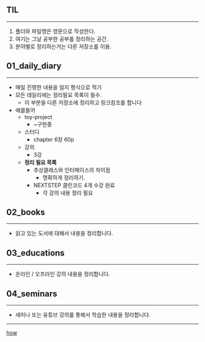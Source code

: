 
## TIL
-----
1. 폴더와 파일명은 영문으로 작성한다.
2. 여기는 그날 공부한 공부를 정리하는 공간.
3. 분야별로 정리하는거는 다른 저장소를 이용.

## 01_daily_diary
---
- 매일 진행한 내용을 일지 형식으로 적기
- 모든 데일리에는 정리필요 목록이 필수.
	- 이 부분을 다른 저장소에 정리하고 링크참조를 합니다
- 예를들어
	- toy-project
		- ~구현중
	- 스터디
		- chapter 6장 60p
	- 강의 
		- 3강
	- **정리 필요 목록**
		- 추상클래스와 인터페이스의 차이점
			- 명확하게 정리하기.
		- NEXTSTEP 클린코드 4개 수강 완료
			- 각 강의 내용 정리 필요
## 02_books

---

- 읽고 있는 도서에 대해서 내용을 정리합니다.

## 03_educations

---

- 온라인 / 오프라인 강의 내용을 정리합니다.


## 04_seminars

---

- 세미나 또는 유튜브 강의를 통해서 학습한 내용을 정리합니다.

----

[how](05_extra/엣날공부한것/all_obsidian/all_obsidian_togit/how.md)
